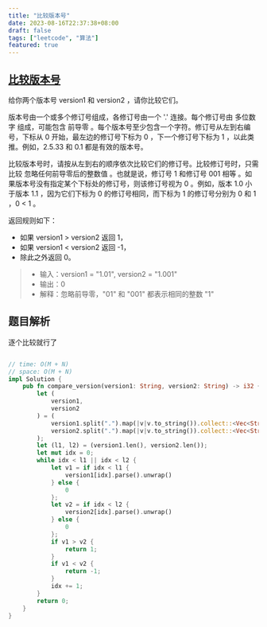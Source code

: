 ```yaml
---
title: "比较版本号"
date: 2023-08-16T22:37:38+08:00
draft: false
tags: ["leetcode", "算法"]
featured: true
---
```


## [比较版本号](https://leetcode.cn/problems/compare-version-numbers/)

给你两个版本号 version1 和 version2 ，请你比较它们。

版本号由一个或多个修订号组成，各修订号由一个 '.' 连接。每个修订号由 多位数字 组成，可能包含 前导零 。每个版本号至少包含一个字符。修订号从左到右编号，下标从 0 开始，最左边的修订号下标为 0 ，下一个修订号下标为 1 ，以此类推。例如，2.5.33 和 0.1 都是有效的版本号。

比较版本号时，请按从左到右的顺序依次比较它们的修订号。比较修订号时，只需比较 忽略任何前导零后的整数值 。也就是说，修订号 1 和修订号 001 相等 。如果版本号没有指定某个下标处的修订号，则该修订号视为 0 。例如，版本 1.0 小于版本 1.1 ，因为它们下标为 0 的修订号相同，而下标为 1 的修订号分别为 0 和 1 ，0 < 1 。

返回规则如下：

- 如果 version1 > version2 返回 1，
- 如果 version1 < version2 返回 -1，
- 除此之外返回 0。

>- 输入：version1 = "1.01", version2 = "1.001"
>- 输出：0
>- 解释：忽略前导零，"01" 和 "001" 都表示相同的整数 "1"


## 题目解析

逐个比较就行了

```rust

// time: O(M + N)
// space: O(M + N)
impl Solution {
    pub fn compare_version(version1: String, version2: String) -> i32 {
        let (
            version1,
            version2
        ) = (
            version1.split(".").map(|v|v.to_string()).collect::<Vec<String>>(),
            version2.split(".").map(|v|v.to_string()).collect::<Vec<String>>()
        );
        let (l1, l2) = (version1.len(), version2.len());
        let mut idx = 0;
        while idx < l1 || idx < l2 {
            let v1 = if idx < l1 {
                version1[idx].parse().unwrap()
            } else {
                0
            };
            let v2 = if idx < l2 {
                version2[idx].parse().unwrap()
            } else {
                0
            };
            if v1 > v2 {
                return 1;
            }
            if v1 < v2 {
                return -1;
            }
            idx += 1;
        }
        return 0;
    }
}
```

